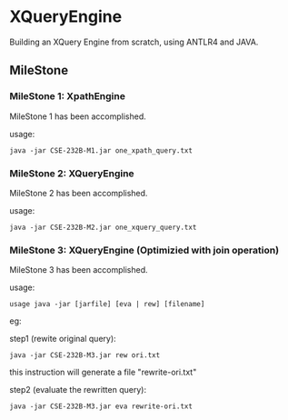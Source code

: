 # XQueryEngine
Building an XQuery Engine from scratch, using ANTLR4 and JAVA. 

## MileStone
### MileStone 1: XpathEngine
MileStone 1 has been accomplished.

usage: 

    java -jar CSE-232B-M1.jar one_xpath_query.txt
    
### MileStone 2: XQueryEngine
MileStone 2 has been accomplished.

usage:

    java -jar CSE-232B-M2.jar one_xquery_query.txt
    
### MileStone 3: XQueryEngine (Optimizied with join operation)
MileStone 3 has been accomplished.

usage: 

    usage java -jar [jarfile] [eva | rew] [filename]
    
eg:
    
step1 (rewite original query):

    java -jar CSE-232B-M3.jar rew ori.txt
    
this instruction will generate a file "rewrite-ori.txt"
    
step2 (evaluate the rewritten query):

    java -jar CSE-232B-M3.jar eva rewrite-ori.txt
    
